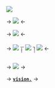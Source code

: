 ![](https://files.catbox.moe/0b0hrj.png)

-> ![](https://files.catbox.moe/4jb6an.png) <-

-> ![](https://files.catbox.moe/3ycdsn.gif) <-

-> [![](https://files.catbox.moe/podjpn.png)](https://rentry.co/eyepatche) ༑་ [![](https://files.catbox.moe/fdpmao.png)](https://rentry.co/towasresources) ་། [![](https://files.catbox.moe/7quc0f.png)](https://retrospring.net/@vile) <-

-> ![](https://files.catbox.moe/9cfngn.png) ->

-> [**`vision.`**](https://rentry.co/stuffyhospital) ->